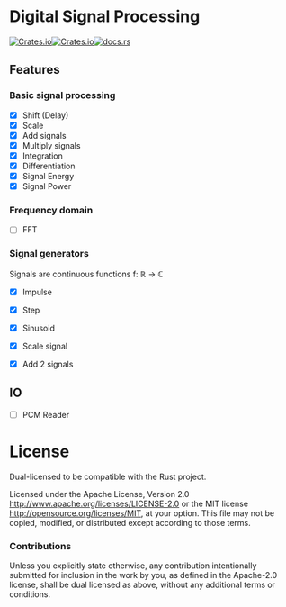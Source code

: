 # Digital Signal Processing 

[![Crates.io](https://img.shields.io/crates/v/dsp.svg)](https://crates.io/crates/dsp)[![Crates.io](https://img.shields.io/crates/l/dsp.svg)](https://github.com/klangner/dsp/blob/master/LICENSE-MIT)[![docs.rs](https://docs.rs/dsp/badge.svg)](https://docs.rs/dsp/)

## Features
   
### Basic signal processing

  * [x] Shift (Delay)
  * [x] Scale
  * [x] Add signals
  * [x] Multiply signals
  * [x] Integration
  * [x] Differentiation
  * [x] Signal Energy
  * [x] Signal Power
  
### Frequency domain

  * [ ] FFT
  
  
### Signal generators

Signals are continuous functions f: ℝ -> ℂ 
  
  * [x] Impulse
  * [x] Step
  * [x] Sinusoid
  * [x] Scale signal
  * [x] Add 2 signals
  
  
## IO
  
  * [ ] PCM Reader


# License

Dual-licensed to be compatible with the Rust project.

Licensed under the Apache License, Version 2.0
http://www.apache.org/licenses/LICENSE-2.0 or the MIT license
http://opensource.org/licenses/MIT, at your
option. This file may not be copied, modified, or distributed
except according to those terms.

### Contributions

Unless you explicitly state otherwise, any contribution intentionally submitted for inclusion in the work by you, 
as defined in the Apache-2.0 license, shall be dual licensed as above, without any additional terms or conditions.
